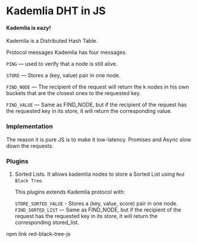 # Kademlia DHT in JS

#### Kademlia is eazy!

Kademlia is a Distributed Hash Table.

Protocol messages
Kademlia has four messages.

`PING` — used to verify that a node is still alive.

`STORE` — Stores a (key, value) pair in one node.

`FIND_NODE` — The recipient of the request will return the k nodes in his own buckets that are the closest ones to the requested key.

`FIND_VALUE` — Same as FIND_NODE, but if the recipient of the request has the requested key in its store, it will return the corresponding value.

### Implementation
The reason it is pure JS is to make it low-latency. Promises and Async slow down the requests.


### Plugins

1. Sorted Lists. It allows kademlia nodes to store a Sorted List using `Red Black Tree`.
   
   This plugins extends Kademlia protocol with:
   
    `STORE_SORTED_VALUE` - Stores a (key, value, score) pair in one node.
    `FIND_SORTED_LIST` — Same as FIND_NODE, but if the recipient of the request has the requested key in its store, it will return the corresponding stored_list.
        
npm link red-black-tree-js